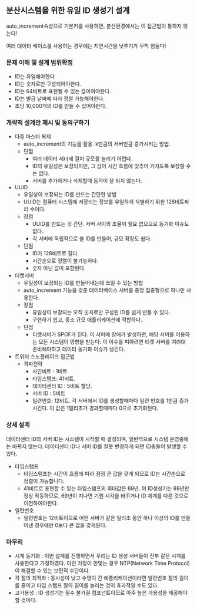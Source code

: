 ## 분산시스템을 위한 유일 ID 생성기 설계

auto_increment속성으로 기본키를 사용하면, 분산환경에서는 이 접근법이 통하지 않는다!

여러 데이터 베이스를 사용하는 경우에는 지연시간을 낮추기가 무척 힘들다!

### 문제 이해 및 설계 범위확정

- ID는 유일해야한다
- ID는 숫자로만 구성되어야한다.
- ID는 64비트로 표현될 수 있는 값이여야한다.
- ID는 발급 날짜에 따라 정렬 가능해야한다.
- 초당 10,000개의 ID를 만들 수 있어야한다.

### 개략적 설계안 제시 및 동의구하기

- 다중 마스터 복제
    - auto_increment의 기능을 활용. k만큼의 서버만큼 증가시키는 방법.
    - 단점
        - 여러 데이터 세너에 걸처 규모를 늘리기 어렵다.
        - ID의 유일성은 보장되지만, 그 값이 시간 흐름에 맞추어 커지도록 보장할 수는 없다.
        - 서버를 추가하거나 삭제할때 동작이 잘 되지 않는다.
- UUID
    - 유일성이 보장되는 ID를 만드는 간단한 방법
    - UUID는 컴퓨터 시스템에 저장되는 정보를 유일하게 식별하기 위한 128비트짜리 수이다.
    - 장점
        - UUID를 만드는 것 간단. 서버 사이의 조율이 필요 없으므로 동기화 이슈도 없다.
        - 각 서버에 독립적으로 쓸 ID를 만들어, 규모 확장도 쉽다.
    - 단점
        - ID가 128비트로 길다.
        - 시간순으로 정렬이 불가능하다.
        - 숫자 아닌 값이 포함된다.
- 티켓서버
    - 유일성이 보장되는 ID를 만들어내는데 쓰일 수 있는 방법
    - auto_increment 기능을 갖춘 데이터베이스 서버를 중앙 집중형으로 하나만 사용한다.
    - 장점
        - 유일성이 보장되는 오직 숫자로만 구성된 ID를 쉽게 만들 수 있다.
        - 구현하기 쉽고, 중소 규모 애플리케이션에 적합하다..
    - 단점
        - 티켓서버가 SPOF가 된다. 이 서버에 장애가 발생하면, 해당 서버를 이용하는 모든 시스템이 영향을 받는다. 이 이슈를 피하려면 티켓 서버를 여러대 준비해야하고 데이터 동기화 이슈가 생긴다.
- 트위터 스노플레이크 접근법
    - 격파전략
        - 사인비트 : 1비트
        - 타임스탬프: 41비트.
        - 데이터센터 ID : 5비트 할당.
        - 서버 ID : 5비트
        - 일련번호: 12비트. 각 서버에서 ID를 생성할때마다 일련 번호를 1만큼 증가시킨다. 이 값은 1밀리초가 경과할때마다 0으로 초기화된다.


### 상세 설계

데이터센터 ID와 서버 ID는 시스템이 시작할 때 결정되며, 일반적으로 시스템 운영중에는 바뀌지 않는다. 데이터센터 ID나 서버 ID를 잘못 변경하게 되면 ID충돌이 발생할 수 있다.

- 타임스탬프
    - 타임스탬프는 시간이 흐름에 따라 점점 큰 값을 갖게 되므로 ID는 시간순으로 정렬이 가능합니다.
    - 41비트로 표현할 수 있는 타임스탬프의 최대값은 69년. 이 ID생성기는 69년만 정상 작동하므로, 69년이 지나면 기원 시각을 바꾸거나 ID 체계를 다른 것으로 이전하여야한다.
- 일련번호
    - 일련번호는 12비트이므로 어떤 서버가 같은 밀리초 동안 하나 이상의 ID를 만들어낸 경우에만 0보다 큰 값을 갖게된다.

### 마무리

- 시계 동기화 : 이번 설계를 진행하면서 우리는 ID 생성 서버들이 전부 같은 시계를 사용한다고 가정하였다. 이런 가정이 안맞는 경우 NTP(Network Time Protocol)이 해결할 수 있는 보편적 수단이다.
- 각 절의 최적화 : 동시성이 낮고 수명이 긴 애플리케이션이라면 일련번호 절의 길이를 줄이고 타임 스탬프 절의 길이를 늘리는 것이 효과적일 수도 있다.
- 고가용성 : ID 생성기는 필수 불가결 컴포넌트이므로 아주 높은 가용성을 제공해야할 것이다.